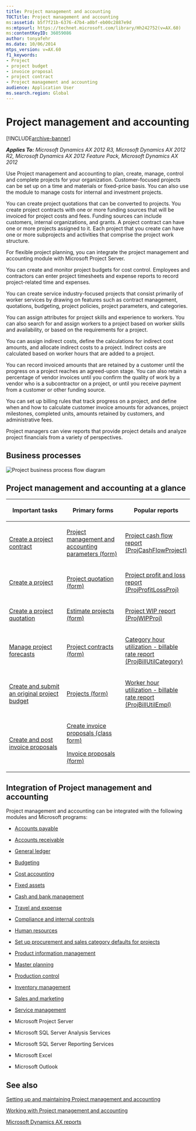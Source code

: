 ```yaml
---
title: Project management and accounting
TOCTitle: Project management and accounting
ms:assetid: b5f7f21b-6376-47b4-a0bf-eb00c2887e9d
ms:mtpsurl: https://technet.microsoft.com/library/Hh242752(v=AX.60)
ms:contentKeyID: 36059086
author: tonyafehr
ms.date: 10/06/2014
mtps_version: v=AX.60
f1_keywords:
- Project
- project budget
- invoice proposal
- project contract
- Project management and accounting
audience: Application User
ms.search.region: Global
---
```


# Project management and accounting 


[!INCLUDE[archive-banner](includes/archive-banner.md)]


_**Applies To:** Microsoft Dynamics AX 2012 R3, Microsoft Dynamics AX 2012 R2, Microsoft Dynamics AX 2012 Feature Pack, Microsoft Dynamics AX 2012_

Use Project management and accounting to plan, create, manage, control and complete projects for your organization. Customer-focused projects can be set up on a time and materials or fixed-price basis. You can also use the module to manage costs for internal and investment projects.

You can create project quotations that can be converted to projects. You create project contracts with one or more funding sources that will be invoiced for project costs and fees. Funding sources can include customers, internal organizations, and grants. A project contract can have one or more projects assigned to it. Each project that you create can have one or more subprojects and activities that comprise the project work structure.

For flexible project planning, you can integrate the project management and accounting module with Microsoft Project Server.

You can create and monitor project budgets for cost control. Employees and contractors can enter project timesheets and expense reports to record project-related time and expenses.

You can create service industry-focused projects that consist primarily of worker services by drawing on features such as contract management, quotations, budgeting, project policies, project parameters, and categories.

You can assign attributes for project skills and experience to workers. You can also search for and assign workers to a project based on worker skills and availability, or based on the requirements for a project.

You can assign indirect costs, define the calculations for indirect cost amounts, and allocate indirect costs to a project. Indirect costs are calculated based on worker hours that are added to a project.

You can record invoiced amounts that are retained by a customer until the progress on a project reaches an agreed-upon stage. You can also retain a percentage of vendor invoices until you confirm the quality of work by a vendor who is a subcontractor on a project, or until you receive payment from a customer or other funding source.

You can set up billing rules that track progress on a project, and define when and how to calculate customer invoice amounts for advances, project milestones, completed units, amounts retained by customers, and administrative fees.

Project managers can view reports that provide project details and analyze project financials from a variety of perspectives.

## Business processes

 ![Project business process flow diagram](images/Hh242752.Project_Business_Process_Flow_Diagram(AX.60).gif "Project business process flow diagram")

## Project management and accounting at a glance

<table>
<colgroup>
<col style="width: 33%" />
<col style="width: 33%" />
<col style="width: 33%" />
</colgroup>
<thead>
<tr class="header">
<th><p><strong>Important tasks</strong></p></th>
<th><p><strong>Primary forms</strong></p></th>
<th><p><strong>Popular reports</strong></p></th>
</tr>
</thead>
<tbody>
<tr class="odd">
<td><p><a href="create-a-project-contract.md">Create a project contract</a></p></td>
<td><p><a href="https://technet.microsoft.com/library/aa599440(v=ax.60)">Project management and accounting parameters (form)</a></p></td>
<td><p><a href="project-cash-flow-report-projcashflowproject.md">Project cash flow report (ProjCashFlowProject)</a></p></td>
</tr>
<tr class="even">
<td><p><a href="create-a-project.md">Create a project</a></p></td>
<td><p><a href="https://technet.microsoft.com/library/aa557295(v=ax.60)">Project quotation (form)</a></p></td>
<td><p><a href="project-profit-and-loss-report-projprofitlossproj.md">Project profit and loss report (ProjProfitLossProj)</a></p></td>
</tr>
<tr class="odd">
<td><p><a href="create-a-project-quotation.md">Create a project quotation</a></p></td>
<td><p><a href="https://technet.microsoft.com/library/aa599196(v=ax.60)">Estimate projects (form)</a></p></td>
<td><p><a href="project-wip-report-projwipproj.md">Project WIP report (ProjWIPProj)</a></p></td>
</tr>
<tr class="even">
<td><p><a href="manage-project-forecasts.md">Manage project forecasts</a></p></td>
<td><p><a href="https://technet.microsoft.com/library/aa586038(v=ax.60)">Project contracts (form)</a></p></td>
<td><p><a href="category-hour-utilization-billable-rate-report-projbillutilcategory.md">Category hour utilization - billable rate report (ProjBillUtilCategory)</a></p></td>
</tr>
<tr class="odd">
<td><p><a href="create-and-submit-an-original-project-budget.md">Create and submit an original project budget</a></p></td>
<td><p><a href="https://technet.microsoft.com/library/aa585245(v=ax.60)">Projects (form)</a></p></td>
<td><p><a href="worker-hour-utilization-billable-rate-report-projbillutilempl.md">Worker hour utilization - billable rate report (ProjBillUtilEmpl)</a></p></td>
</tr>
<tr class="even">
<td><p><a href="create-and-post-invoice-proposals.md">Create and post invoice proposals</a></p></td>
<td><p><a href="https://technet.microsoft.com/library/aa600958(v=ax.60)">Create invoice proposals (class form)</a></p>
<p><a href="https://technet.microsoft.com/library/aa615408(v=ax.60)">Invoice proposals (form)</a></p></td>
<td><p></p></td>
</tr>
</tbody>
</table>


## Integration of Project management and accounting

Project management and accounting can be integrated with the following modules and Microsoft programs:

  - [Accounts payable](accounts-payable.md)

  - [Accounts receivable](accounts-receivable.md)

  - [General ledger](general-ledger.md)

  - [Budgeting](budgeting.md)

  - [Cost accounting](cost-accounting.md)

  - [Fixed assets](fixed-assets.md)

  - [Cash and bank management](cash-and-bank-management.md)

  - [Travel and expense](travel-and-expense.md)

  - [Compliance and internal controls](compliance-and-internal-controls.md)

  - [Human resources](human-resources.md)

  - [Set up procurement and sales category defaults for projects](set-up-procurement-and-sales-category-defaults-for-projects.md)

  - [Product information management](product-information-management.md)

  - [Master planning](master-planning.md)

  - [Production control](production-control.md)

  - [Inventory management](inventory-management.md)

  - [Sales and marketing](sales-and-marketing.md)

  - [Service management](service-management.md)

  - Microsoft Project Server

  - Microsoft SQL Server Analysis Services

  - Microsoft SQL Server Reporting Services

  - Microsoft Excel

  - Microsoft Outlook

## See also

[Setting up and maintaining Project management and accounting](setting-up-and-maintaining-project-management-and-accounting.md)

[Working with Project management and accounting](working-with-project-management-and-accounting.md)

[Microsoft Dynamics AX reports](microsoft-dynamics-ax-reports.md)

  


